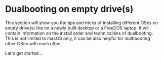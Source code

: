 # Dualbooting on empty drive(s)

This section will show you the tips and tricks of installing different OSes on empty drive(s) like on a newly built desktop or a FreeDOS laptop. It will contain information on the install order and technicalities of dualbooting. This is not limited to macOS only, it can be also helpful for multibooting other OSes with each other.

Let's get started...
